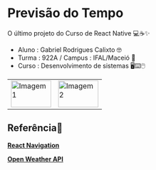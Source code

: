 # Previsão do Tempo
O último projeto do Curso de React Native 💻☕✨

- Aluno : Gabriel Rodrigues Calixto 🤓
- Turma : 922A / Campus : IFAL/Maceió 🏫
- Curso : Desenvolvimento de sistemas 🖥️⌨️🖱️


<table>
  <tr>
    <td><img src="https://upload.wikimedia.org/wikipedia/commons/1/18/React_Native_Logo.png" alt="Imagem 1" width="90" height="60"></td>
    <td><img src="https://www2.ifal.edu.br/acesso-a-sistemas/logo2.png/@@images/image.png" alt="Imagem 2" width="90" height="60"></td>
  </tr>
</table>


## Referência📌
**[React Navigation](https://reactnavigation.org/)**

**[Open Weather API](https://openweathermap.org/current)**
